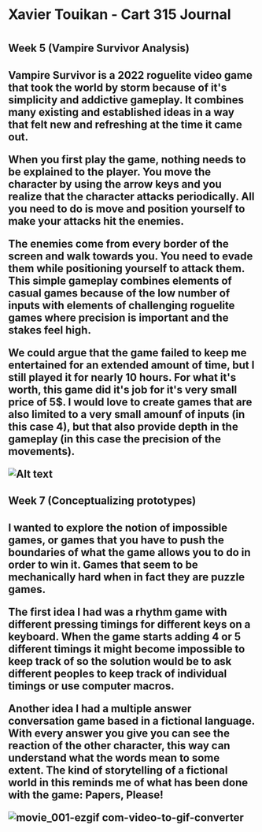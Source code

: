 <h1>Xavier Touikan - Cart 315 Journal<h1>
<h2> Week 5 (Vampire Survivor Analysis)<h2>

<p>
Vampire Survivor is a 2022 roguelite video game that took the world by storm because of it's simplicity and addictive gameplay.
It combines many existing and established ideas in a way that felt new and refreshing at the time it came out.

When you first play the game, nothing needs to be explained to the player. You move the character by using the arrow keys and
you realize that the character attacks periodically. All you need to do is move and position yourself to make your attacks hit the enemies.

The enemies come from every border of the screen and walk towards you. You need to evade them while positioning yourself to attack them.
This simple gameplay combines elements of casual games because of the low number of inputs with elements of challenging roguelite games
where precision is important and the stakes feel high.

We could argue that the game failed to keep me entertained for an extended amount of time, but I still played it for nearly 10 hours.
For what it's worth, this game did it's job for it's very small price of 5$. I would love to create games that are also limited to a
very small amounf of inputs (in this case 4), but that also provide depth in the gameplay (in this case the precision of the movements).
<p>
<img title="a title" alt="Alt text" src="https://github.com/mydigitaltears/CART_315/assets/25814675/c25743dc-b307-480d-a31e-db79892db78c">


<h2> Week 7 (Conceptualizing prototypes)<h2>

<p>
I wanted to explore the notion of impossible games, or games that you have to push the boundaries of what the game allows you to do in order to win it. Games that seem to be mechanically hard when in fact they are puzzle games.

The first idea I had was a rhythm game with different pressing timings for different keys on a keyboard. When the game starts adding 4 or 5 different timings it might become impossible to keep track of so the solution would be to ask different peoples to keep track of individual timings or use computer macros.

Another idea I had a multiple answer conversation game based in a fictional language. With every answer you give you can see the reaction of the other character, this way can understand what the words mean to some extent. The kind of storytelling of a fictional world in this reminds me of what has been done with the game: Papers, Please!
<br>

![movie_001-ezgif com-video-to-gif-converter](https://github.com/mydigitaltears/CART_315/assets/25814675/3b561f25-e0c8-4032-8079-7261e9c75c52)

<p>
